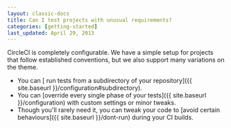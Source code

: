 ```yaml
---
layout: classic-docs
title: Can I test projects with unusual requirements?
categories: [getting-started]
last_updated: April 29, 2013
---
```


CircleCI is completely configurable.
We have a simple setup for projects that follow established conventions, but we also support many variations on the theme.

*   You can [ run tests from a subdirectory of your repository]({{ site.baseurl }}/configuration#subdirectory).
*   You can [override every single phase of your tests]({{ site.baseurl }}/configuration)
    with custom settings or minor tweaks.
*   Though you'll rarely need it, you can tweak your code to
    [avoid certain behaviours]({{ site.baseurl }}/dont-run) during your CI builds.
